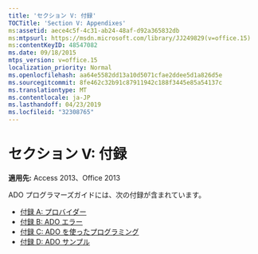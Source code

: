 ```yaml
---
title: 'セクション V: 付録'
TOCTitle: 'Section V: Appendixes'
ms:assetid: aece4c5f-4c31-ab24-48af-d92a365832db
ms:mtpsurl: https://msdn.microsoft.com/library/JJ249829(v=office.15)
ms:contentKeyID: 48547082
ms.date: 09/18/2015
mtps_version: v=office.15
localization_priority: Normal
ms.openlocfilehash: aa64e5582dd13a10d5071cfae2ddee5d1a826d5e
ms.sourcegitcommit: 8fe462c32b91c87911942c188f3445e85a54137c
ms.translationtype: MT
ms.contentlocale: ja-JP
ms.lasthandoff: 04/23/2019
ms.locfileid: "32308765"
---
```

# <a name="section-v-appendixes"></a>セクション V: 付録

**適用先:** Access 2013、Office 2013

ADO プログラマーズガイドには、次の付録が含まれています。

- [付録 A: プロバイダー](appendix-a-providers.md)
- [付録 B: ADO エラー](appendix-b-ado-errors.md)
- [付録 C: ADO を使ったプログラミング](appendix-c-programming-with-ado.md)
- [付録 D: ADO サンプル](appendix-d-ado-samples.md)

